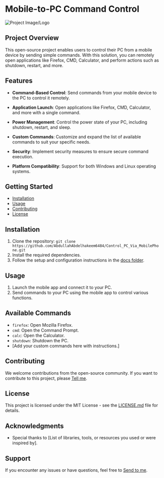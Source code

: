 # Mobile-to-PC Command Control

![Project Image/Logo](insert_image_url_here)

## Project Overview

This open-source project enables users to control their PC from a mobile device by sending simple commands. With this solution, you can remotely open applications like Firefox, CMD, Calculator, and perform actions such as shutdown, restart, and more.

## Features

- **Command-Based Control**: Send commands from your mobile device to the PC to control it remotely.

- **Application Launch**: Open applications like Firefox, CMD, Calculator, and more with a single command.

- **Power Management**: Control the power state of your PC, including shutdown, restart, and sleep.

- **Custom Commands**: Customize and expand the list of available commands to suit your specific needs.

- **Security**: Implement security measures to ensure secure command execution.

- **Platform Compatibility**: Support for both Windows and Linux operating systems.

## Getting Started

- [Installation](#installation)
- [Usage](#usage)
- [Contributing](#contributing)
- [License](#license)

## Installation

1. Clone the repository: `git clone https://github.com/AbdullahAbdelhakeem6484/Control_PC_Via_MobilePhone.git`
2. Install the required dependencies.
3. Follow the setup and configuration instructions in the [docs folder](docs/).

## Usage

1. Launch the mobile app and connect it to your PC.
2. Send commands to your PC using the mobile app to control various functions.

## Available Commands

- `firefox`: Open Mozilla Firefox.
- `cmd`: Open the Command Prompt.
- `calc`: Open the Calculator.
- `shutdown`: Shutdown the PC.
- [Add your custom commands here with instructions.]

## Contributing

We welcome contributions from the open-source community. If you want to contribute to this project, please  [Tell me](https://www.linkedin.com/in/abdullah-abdelhakeem-3b5338116/).

## License

This project is licensed under the MIT License - see the [LICENSE.md](LICENSE.md) file for details.

## Acknowledgments

- Special thanks to [List of libraries, tools, or resources you used or were inspired by].

## Support

If you encounter any issues or have questions, feel free to [Send to me](https://www.linkedin.com/in/abdullah-abdelhakeem-3b5338116/).
